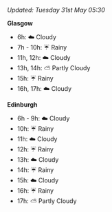 *Updated: Tuesday 31st May 05:30*

**Glasgow**

* 6h: :cloud: Cloudy
* 7h - 10h: :umbrella: Rainy
* 11h, 12h: :cloud: Cloudy
* 13h, 14h: :partly_sunny: Partly Cloudy
* 15h: :umbrella: Rainy
* 16h, 17h: :cloud: Cloudy

**Edinburgh**

* 6h - 9h: :cloud: Cloudy
* 10h: :umbrella: Rainy
* 11h: :cloud: Cloudy
* 12h: :umbrella: Rainy
* 13h: :cloud: Cloudy
* 14h: :umbrella: Rainy
* 15h: :cloud: Cloudy
* 16h: :umbrella: Rainy
* 17h: :partly_sunny: Partly Cloudy
